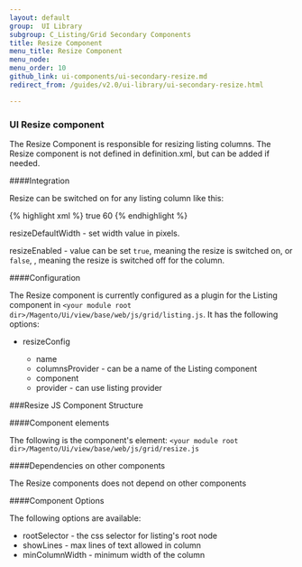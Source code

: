 ```yaml
---
layout: default
group:  UI Library
subgroup: C_Listing/Grid Secondary Components
title: Resize Component
menu_title: Resize Component
menu_node:
menu_order: 10
github_link: ui-components/ui-secondary-resize.md
redirect_from: /guides/v2.0/ui-library/ui-secondary-resize.html

---
```


<h3 id="resize">UI Resize component</h3>

The Resize Component is responsible for resizing listing columns. The Resize component is not defined in definition.xml, but can be added if needed.

####Integration

Resize can be switched on for any listing column like this:

{% highlight xml %}
<column name="creation_time">
    <argument name="data" xsi:type="array">
        <item name="config" xsi:type="array">
            <item name="resizeEnabled" xsi:type="boolean">true</item>
            <item name="resizeDefaultWidth" xsi:type="string">60</item>
        </item>
    </argument>
</column>
{% endhighlight %}

resizeDefaultWidth - set width value in pixels.

resizeEnabled - value can be set `true`, meaning the resize is switched on, or `false`, , meaning the resize is switched off for the column.

####Configuration

The Resize component is currently configured as a plugin for the Listing component in `<your module root dir>/Magento/Ui/view/base/web/js/grid/listing.js`. It has the following options:

* resizeConfig

  * name
  * columnsProvider - can be a name of the Listing component
  * component
  * provider - can use listing provider

###Resize JS Component Structure

####Component elements

The following is the component's element: `<your module root dir>/Magento/Ui/view/base/web/js/grid/resize.js`

####Dependencies on other components

The Resize components does not depend on other components

####Component Options

The following options are available:

* rootSelector - the css selector for listing's root node
* showLines - max lines of text allowed in column
* minColumnWidth - minimum width of the column
